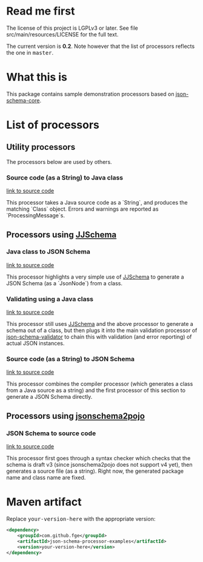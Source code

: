 <h1>Read me first</h1>

<p>The license of this project is LGPLv3 or later. See file src/main/resources/LICENSE for the full
text.</p>

<p>The current version is <b>0.2</b>. Note however that the list of processors reflects the one in
<tt>master</tt>.</p>

<h1>What this is</h1>

<p>This package contains sample demonstration processors based on <a
href="https://github.com/fge/json-schema-core">json-schema-core</a>.</p>

<h1>List of processors</h1>

<h2>Utility processors</h2>

<p>The processors below are used by others.</p>


<h3>Source code (as a String) to Java class</h3>

<a
href="https://github.com/fge/json-schema-processor-examples/blob/master/src/main/java/com/github/fge/compiler/CompilerProcessor.java">link
to source code</a>

<p>This processor takes a Java source code as a `String`, and produces the matching `Class` object.
Errors and warnings are reported as `ProcessingMessage`s.</p>

<h2>Processors using <a href="https://github.com/reinert/JJSchema">JJSchema</a></h2>

<h3>Java class to JSON Schema</h3>

<a
href="https://github.com/fge/json-schema-processor-examples/blob/master/src/main/java/com/github/fge/jjschema/JJSchemaProcessor.java">link
to source code</a>

<p>This processor highlights a very simple use of <a
href="https://github.com/reinert/JJSchema">JJSchema</a> to generate a JSON Schema (as a `JsonNode`)
from a class.</p>

<h3>Validating using a Java class</h3>

<a
href="https://github.com/fge/json-schema-processor-examples/blob/master/src/main/java/com/github/fge/jjschema/JJSchemaValidator.java">link
to source code</a>


<p>This processor still uses <a href="https://github.com/reinert/JJSchema">JJSchema</a> and the
above processor to generate a schema out of a class, but then plugs it into the main validation
processor of <a href="https://github.com/fge/json-schema-validator">json-schema-validator</a> to
chain this with validation (and error reporting) of actual JSON instances.</p>

<h3>Source code (as a String) to JSON Schema</h3>

<a
href="https://github.com/fge/json-schema-processor-examples/blob/master/src/main/java/com/github/fge/jjschema/JJSchemaFromSource.java">link
to source code</a>

<p>This processor combines the compiler processor (which generates a class from a Java source as a
string) and the first processor of this section to generate a JSON Schema directly.</p>

<h2>Processors using <a
href="https://github.com/joelittlejohn/jsonschema2pojo">jsonschema2pojo</a></h2>

<h3>JSON Schema to source code</h3>

<a
href="https://github.com/fge/json-schema-processor-examples/blob/master/src/main/java/com/github/fge/jsonschema2pojo/JsonSchema2SourceCode.java">link
to source code</a>

<p>This processor first goes through a syntax checker which checks that the schema is draft v3
(since jsonschema2pojo does not support v4 yet), then generates a source file (as a string). Right
now, the generated package name and class name are fixed.</p>

<h1>Maven artifact</h1>

<p>Replace <tt>your-version-here</tt> with the appropriate version:</p>

```xml
<dependency>
    <groupId>com.github.fge</groupId>
    <artifactId>json-schema-processor-examples</artifactId>
    <version>your-version-here</version>
</dependency>
```

